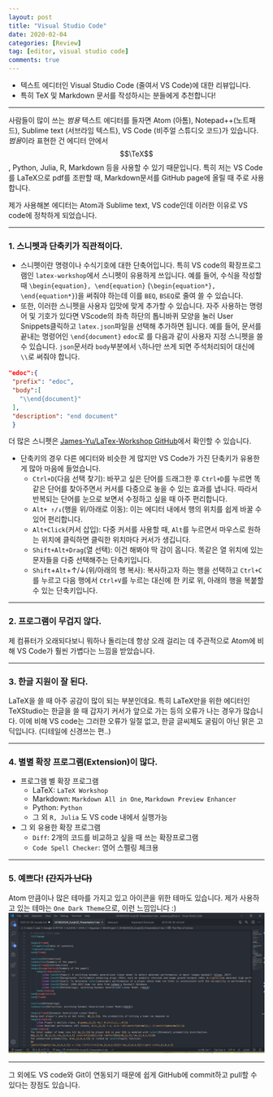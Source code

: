 ```yaml
---
layout: post
title: "Visual Studio Code"
date: 2020-02-04 
categories: [Review]
tag: [editor, visual studio code]
comments: true
---
```


* 텍스트 에디터인 Visual Studio Code (줄여서 VS Code)에 대한 리뷰입니다.
* 특히 TeX 및 Markdown 문서를 작성하시는 분들에게 추천합니다!

***

사람들이 많이 쓰는 *범용* 텍스트 에디터를 들자면 Atom (아톰), Notepad++(노트패드), Sublime text (서브라임 텍스트), VS Code (비주얼 스튜디오 코드)가 있습니다.
*범용*이라 표현한 건 에디터 안에서 $$\TeX$$, Python, Julia, R, Markdown 등을 사용할 수 있기 때문입니다. 특히 저는 VS Code를 LaTeX으로 pdf를 조판할 때, Markdown문서를 GitHub page에 올릴 때 주로 사용합니다.

제가 사용해본 에디터는 Atom과 Sublime text, VS code인데 이러한 이유로 VS code에 정착하게 되었습니다.

***

### 1. 스니펫과 단축키가 직관적이다.
 * 스니펫이란 명령이나 수식기호에 대한 단축어입니다. 
 특히 VS code의 확장프로그램인 `latex-workshop`에서 스니펫이 유용하게 쓰입니다. 예를 들어, 수식을 작성할 때 `\begin{equation}, \end{equation}` (`\begin{equation*}, \end{equation*}`)을 써줘야 하는데 이를 `BEQ`, `BSEQ`로 줄여 쓸 수 있습니다.
 * 또한, 이러한 스니펫을 사용자 입맛에 맞게 추가할 수 있습니다. 자주 사용하는 명령어 및 기호가 있다면 VScode의 좌측 하단의 톱니바퀴 모양을 눌러 User Snippets클릭하고 `latex.json`파일을 선택해 추가하면 됩니다. 
 예를 들어, 문서를 끝내는 명령어인 `\end{document}` `edoc`로 를 다음과 같이 사용자 지정 스니펫을 쓸 수 있습니다. `json`문서라 `body`부분에서 `\`하나만 쓰게 되면 주석처리되어 대신에 `\\`로 써줘야 합니다.
 ~~~json
 "edoc":{
  "prefix": "edoc",
  "body":[
  	"\\end{document}"
  ],
  "description": "end document"
  }
 ~~~
 더 많은 스니펫은 [James-Yu/LaTex-Workshop GitHub](https://github.com/James-Yu/LaTeX-Workshop/wiki/Snippets)에서 확인할 수 있습니다.
 * 단축키의 경우 다른 에디터와 비슷한 게 많지만 VS Code가 가진 단축키가 유용한게 많아 마음에 들었습니다.
   * `Ctrl+D`(다음 선택 찾기): 바꾸고 싶은 단어를 드래그한 후 `Ctrl+D`를 누르면 똑같은 단어를 찾아주면서 커서를 다중으로 놓을 수 있는 효과를 냅니다. 따라서 반복되는 단어를 눈으로 보면서 수정하고 싶을 때 아주 편리합니다. 
   * `Alt+ ↑/↓`(행을 위/아래로 이동): 이는 에디터 내에서 행의 위치를 쉽게 바꿀 수 있어 편리합니다. 
   * `Alt+Click`(커서 삽입): 다중 커서를 사용할 때, `Alt`를 누르면서 마우스로 원하는 위치에 클릭하면 클릭한 위치마다 커서가 생깁니다. 
   * `Shift+Alt+Drag`(열 선택): 이건 해봐야 딱 감이 옵니다. 똑같은 열 위치에 있는 문자들을 다중 선택해주는 단축키입니다.
   * `Shift`+`Alt`+↑/↓(위/아래의 행 복사): 복사하고자 하는 행을 선택하고 `Ctrl+C`를 누르고 다음 행에서 `Ctrl+V`를 누르는 대신에 한 키로 위, 아래의 행을 복붙할 수 있는 단축키입니다.

***
    
### 2. 프로그램이 무겁지 않다.

제 컴퓨터가 오래되다보니 뭐하나 돌리는데 항상 오래 걸리는 데 주관적으로 Atom에 비해 VS Code가 훨씬 가볍다는 느낌을 받았습니다. 

***

### 3. 한글 지원이 잘 된다.

  LaTeX을 쓸 때 아주 공감이 많이 되는 부분인데요. 특히 LaTeX만을 위한 에디터인 TeXStudio는 한글을 쓸 때 갑자기 커서가 앞으로 가는 등의 오류가 나는 경우가 많습니다. 이에 비해 VS code는 그러한 오류가 일절 없고, 한글 글씨체도 굴림이 아닌 맑은 고딕입니다. (디테일에 신경쓰는 편..)

***

### 4. 별별 확장 프로그램(Extension)이 많다.
 * 프로그램 별 확장 프로그램
    * LaTeX: `LaTeX Workshop`
    * Markdown: `Markdown All in One`, `Markdown Preview Enhancer`
    * Python: `Python`
    * 그 외 `R, Julia` 도 VS code 내에서 실행가능
 * 그 외 유용한 확장 프로그램
   * `Diff`: 2개의 코드를 비교하고 싶을 때 쓰는 확장프로그램
   * `Code Spell Checker`: 영어 스펠링 체크용

***

### 5. 예쁘다! ~~(간지가 난다)~~

Atom 만큼이나 많은 테마를 가지고 있고 아이콘을 위한 테마도 있습니다. 제가 사용하고 있는 테마는 `One Dark Theme`으로, 이런 느낌입니다 :)
![](../images/theme.png)

***

그 외에도 VS code와 Git이 연동되기 때문에 쉽게 GitHub에 commit하고 pull할 수 있다는 장점도 있습니다. 